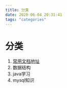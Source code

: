 ```yaml
---
title: 分类
date: 2020-06-04 20:31:41
tags: "categories"
---
```

# 分类

1. [常用文档地址](/2020/06/24/2020/index/)
1. 数据结构
1. java学习
1. mysql知识